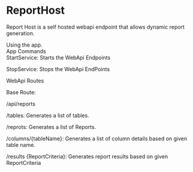# ReportHost

Report Host is a self hosted webapi endpoint that allows dynamic report generation.

Using the app.  
App Commands  
StartService: Starts the WebApi Endpoints

StopService: Stops the WebApi EndPoints

WebApi Routes

Base Route:

/api/reports 

/tables: Generates a list of tables. 

/reprots: Generates a list of Reports. 

/columns/{tableName}: Generates a list of column details based on given table name. 

/results {ReportCriteria}: Generates report results based on given ReportCriteria 
